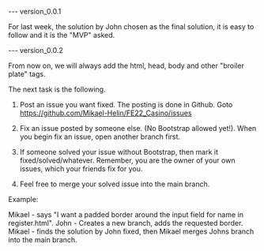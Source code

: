 --- version_0.0.1

For last week, the solution by John chosen as the final solution, it is easy to follow and it is the "MVP" asked.

--- version_0.0.2

From now on, we will always add the html, head, body and other "broiler plate" tags.

The next task is the following.

1. Post an issue you want fixed. The posting is done in Github.
Goto https://github.com/Mikael-Helin/FE22_Casino/issues

2. Fix an issue posted by someone else. (No Bootstrap allowed yet!).
When you begin fix an issue, open another branch first.

3. If someone solved your issue without Bootstrap, then mark it fixed/solved/whatever.
Remember, you are the owner of your own issues, which your friends fix for you.

4. Feel free to merge your solved issue into the main branch.

Example:

Mikael - says "I want a padded border around the input field for name in register.html".
John - Creates a new branch, adds the requested border.
Mikael - finds the solution by John fixed, then Mikael merges Johns branch into the main branch.

